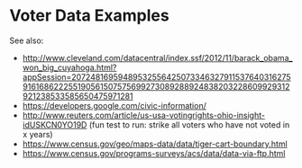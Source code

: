 # Voter Data Examples

See also:

- http://www.cleveland.com/datacentral/index.ssf/2012/11/barack_obama_won_big_cuyahoga.html?appSession=20724816959489532556425073346327911537640316275916168622255190561507575699273089288924838203228609929312921238533585650475971281
- https://developers.google.com/civic-information/
- http://www.reuters.com/article/us-usa-votingrights-ohio-insight-idUSKCN0YO19D (fun test to run: strike all voters who have not voted in x years)
- https://www.census.gov/geo/maps-data/data/tiger-cart-boundary.html
- https://www.census.gov/programs-surveys/acs/data/data-via-ftp.html
